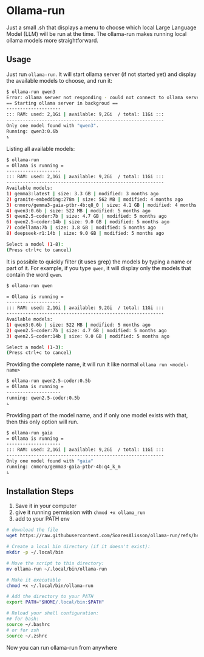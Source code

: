 # Ollama-run

Just a small .sh that displays a menu to choose which local Large Language Model (LLM) will be run at the time.
The ollama-run makes running local ollama models more straightforward.

## Usage

Just run `ollama-run`. It will start ollama server (if not started yet) and display the available models to choose, and run it:

```bash
$ ollama-run qwen3                                                                  ✔ 
Error: ollama server not responding - could not connect to ollama server, run 'ollama serve' to start it
== Starting ollama server in backgroud ==
--------------------
::: RAM: used: 2,1Gi | available: 9,2Gi  / total: 11Gi :::
----------------------------------------------------------
Only one model found with "qwen3".
Running: qwen3:0.6b
⠦ 
```

Listing all available models:

```bash
$ ollama-run                                                                   ✔ 
= Ollama is running =
--------------------
::: RAM: used: 2,1Gi | available: 9,2Gi  / total: 11Gi :::
----------------------------------------------------------
Available models:
1) gemma3:latest | size: 3.3 GB | modified: 3 months ago
2) granite-embedding:278m | size: 562 MB | modified: 4 months ago
3) cnmoro/gemma3-gaia-ptbr-4b:q8_0 | size: 4.1 GB | modified: 4 months ago
4) qwen3:0.6b | size: 522 MB | modified: 5 months ago
5) qwen2.5-coder:7b | size: 4.7 GB | modified: 5 months ago
6) qwen2.5-coder:14b | size: 9.0 GB | modified: 5 months ago
7) codellama:7b | size: 3.8 GB | modified: 5 months ago
8) deepseek-r1:14b | size: 9.0 GB | modified: 5 months ago

Select a model (1-8):
(Press ctrl+c to cancel)
```

<!-- ![Example](example.png) -->

It is possible to quickly filter (it uses grep) the models by typing a name or part of it. For example, if you type `qwen`, it will display only the models that contain the word `qwen`.

```bash
$ ollama-run qwen

= Ollama is running =
--------------------
::: RAM: used: 2,1Gi | available: 9,2Gi  / total: 11Gi :::
----------------------------------------------------------
Available models:
1) qwen3:0.6b | size: 522 MB | modified: 5 months ago
2) qwen2.5-coder:7b | size: 4.7 GB | modified: 5 months ago
3) qwen2.5-coder:14b | size: 9.0 GB | modified: 5 months ago

Select a model (1-3):
(Press ctrl+c to cancel)
```

Providing the complete name, it will run it like normal `ollama run <model-name>`

```bash
$ ollama-run qwen2.5-coder:0.5b
= Ollama is running =
--------------------
running: qwen2.5-coder:0.5b
⠦ 
```

Providing part of the model name, and if only one model exists with that, then this only option will run.

```bash
$ ollama-run gaia
= Ollama is running =
--------------------
::: RAM: used: 2,1Gi | available: 9,2Gi  / total: 11Gi :::
----------------------------------------------------------
Only one model found with "gaia"
running: cnmoro/gemma3-gaia-ptbr-4b:q4_k_m
⠦ 
```

## Installation Steps

1) Save it in your computer
2) give it running permission with `chmod +x ollama_run`
3) add to your PATH env

```bash
# download the file
wget https://raw.githubusercontent.com/SoaresAlisson/ollama-run/refs/heads/main/ollama-run

# Create a local bin directory (if it doesn't exist):
mkdir -p ~/.local/bin

# Move the script to this directory:
mv ollama-run ~/.local/bin/ollama-run

# Make it executable
chmod +x ~/.local/bin/ollama-run

# Add the directory to your PATH 
export PATH="$HOME/.local/bin:$PATH"

# Reload your shell configuration:
## for bash:
source ~/.bashrc  
# or for zsh 
source ~/.zshrc

```

Now you can run ollama-run from anywhere
